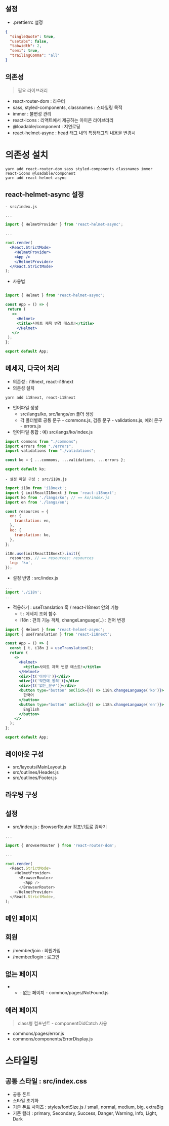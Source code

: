 ## 설정

- .prettierrc 설정

```json
{
  "singleQuote": true,
  "usetabs": false,
  "tabwidth": 2,
  "semi": true,
  "trailingComma": "all"
}
```

## 의존성

> 필요 라이브러리

- react-router-dom : 라우터
- sass, styled-components, classnames : 스타일링 목적
- immer : 불변성 관리
- react-icons : 리액트에서 제공하는 아이콘 라이브러리
- @loadable/component : 지연로딩
- react-helmet-async : head 태그 내의 특정태그의 내용을 변경시

# 의존성 설치

```
yarn add react-router-dom sass styled-components classnames immer react-icons @loadable/component
yarn add react-helmet-async
```

## react-helmet-async 설정

    - src/index.js

```jsx
...

import { HelmetProvider } from 'react-helmet-async';

...

root.render(
  <React.StrictMode>
    <HelmetProvider>
    <App />
    </HelmetProvider>
  </React.StrictMode>
);

```

 - 사용법

 ```jsx

 import { Helmet } from "react-helmet-async";

const App = () => {
  return (
    <>
      <Helmet>
      <title>사이트 제목 변경 테스트!</title>
      </Helmet>
    </>
  );
};

export default App;
```

## 메세지, 다국어 처리

 - 의존성 : i18next, react-i18next
 - 의존성 설치

 ```
 yarn add i18next, react-i18next
 ```

 - 언어파일 생성
    - src/langs/ko, src/langs/en 폴더 생성
    - 각 폴더별로 공통 문구 - commons.js, 검증 문구 - validations.js, 에러 문구 - errors.js
 - 언어파일 통합 : 예) src/langs/ko/index.js

 ```javascript
 import commons from "./commons";
import errors from "./errors";
import validations from "./validations";

const ko = { ...commons, ...validations, ...errors };

export default ko;
```

    - 설정 파일 구성 : src/i18n.js

```javascript
import i18n from 'i18next';
import { initReactI18next } from 'react-i18next';
import ko from './langs/ko'; // == ko/index.js
import en from './langs/en';

const resources = {
  en: {
    translation: en,
  },
  ko: {
    translation: ko,
  },
};

i18n.use(initReactI18next).init({
  resources, // == resources: resources
  lng: 'ko',
});
```

- 설정 반영 : src/index.js

```javascript
...
import './i18n';
...
```

- 적용하기 : useTranslation 훅 / react-i18next 안의 기능
    - t : 메세지 조회 함수
    - i18n : 편의 기능 객체, changeLanguage(..) : 언어 변경

```jsx
import { Helmet } from 'react-helmet-async';
import { useTranslation } from 'react-i18next';

const App = () => {
  const { t, i18n } = useTranslation();
  return (
    <>
      <Helmet>
        <title>사이트 제목 변경 테스트!</title>
      </Helmet>
      <div>{t('아이디')}</div>
      <div>{t('약관에_동의')}</div>
      <div>{t('없는_문구')}</div>
      <button type="button" onClick={() => i18n.changeLanguage('ko')}>
        한국어
      </button>
      <button type="button" onClick={() => i18n.changeLanguage('en')}>
        English
      </button>
    </>
  );
};

export default App;
```

## 레이아웃 구성

- src/layouts/MainLayout.js
- src/outlines/Header.js
- src/outlines/Footer.js

## 라우팅 구성

## 설정
- src/index.js : BrowserRouter 컴포넌트로 감싸기

```javascript
...

import { BrowserRouter } from 'react-router-dom';

...

root.render(
  <React.StrictMode>
    <HelmetProvider>
      <BrowserRouter>
        <App />
      </BrowserRouter>
    </HelmetProvider>
  </React.StrictMode>,
);
```

## 메인 페이지

## 회원

- /member/join : 회원가입
- /member/login : 로그인

## 없는 페이지
- * : 없는 페이지 - common/pages/NotFound.js

## 에러 페이지
> class형 컴포넌트 - componentDidCatch 사용

- commons/pages/error.js
- commons/components/ErrorDisplay.js

# 스타일링
## 공통 스타일 : src/index.css
- 공통 폰트
- 스타일 초기화
- 기준 폰트 사이즈 : styles/fontSize.js / small, normal, medium, big, extraBig
- 기준 컬러 : primary, Secondary, Success, Danger, Warning, Info, Light, Dark